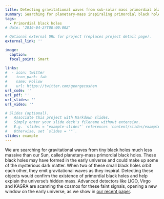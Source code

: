 ```yaml
---
title: Detecting gravitational waves from sub-solar mass primordial black holes
summary: Searching for planetary-mass inspiraling primordial black hole binaries.
tags:
  - Primordial black holes
# date: '2016-04-27T00:00:00Z'

# Optional external URL for project (replaces project detail page).
external_link: ''

image:
  caption: 
  focal_point: Smart

links:
#  - icon: twitter
#    icon_pack: fab
#    name: Follow
#    url: https://twitter.com/georgecushen
url_code: ''
url_pdf: ''
url_slides: ''
url_video: ''

# Slides (optional).
#   Associate this project with Markdown slides.
#   Simply enter your slide deck's filename without extension.
#   E.g. `slides = "example-slides"` references `content/slides/example-slides.md`.
#   Otherwise, set `slides = ""`.
slides: example
---
```


We are searching for gravitational waves from tiny black holes much less massive than our Sun, called planetary-mass primordial black holes. These black holes may have formed in the early universe and could make up some of the mysterious dark matter. When two of these small black holes orbit each other, they emit gravitational waves as they inspiral. Detecting these objects would confirm the existence of primordial black holes and help explain the universe’s hidden mass. Advanced detectors like LIGO, Virgo and KAGRA are scanning the cosmos for these faint signals, opening a new window on the early universe, as we show in [our recent paper](https://arxiv.org/abs/2402.19468).
